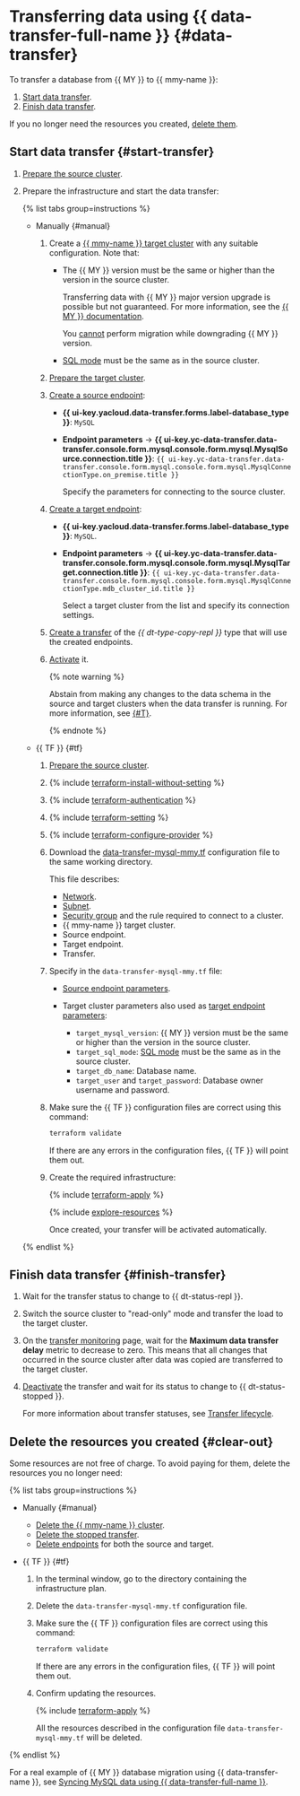 # Transferring data using {{ data-transfer-full-name }} {#data-transfer}

To transfer a database from {{ MY }} to {{ mmy-name }}:

1. [Start data transfer](#start-transfer).
1. [Finish data transfer](#finish-transfer).

If you no longer need the resources you created, [delete them](#clear-out).

## Start data transfer {#start-transfer}

1. [Prepare the source cluster](../../../data-transfer/operations/prepare.md#source-my).
1. Prepare the infrastructure and start the data transfer:

   {% list tabs group=instructions %}

   - Manually {#manual}

      1. Create a [{{ mmy-name }} target cluster](../../../managed-mysql/operations/cluster-create.md) with any suitable configuration. Note that:

         * The {{ MY }} version must be the same or higher than the version in the source cluster.

            Transferring data with {{ MY }} major version upgrade is possible but not guaranteed. For more information, see the [{{ MY }} documentation](https://dev.mysql.com/doc/refman/8.0/en/faqs-migration.html).

            You [cannot](https://dev.mysql.com/doc/refman/8.0/en/downgrading.html) perform migration while downgrading {{ MY }} version.

         * [SQL mode](../../../managed-mysql/concepts/settings-list.md#setting-sql-mode) must be the same as in the source cluster.

      1. [Prepare the target cluster](../../../data-transfer/operations/prepare.md#target-my).

      1. [Create a source endpoint](../../../data-transfer/operations/endpoint/index.md#create):

         * **{{ ui-key.yacloud.data-transfer.forms.label-database_type }}**: `MySQL`
         * **Endpoint parameters** → **{{ ui-key.yc-data-transfer.data-transfer.console.form.mysql.console.form.mysql.MysqlSource.connection.title }}**: `{{ ui-key.yc-data-transfer.data-transfer.console.form.mysql.console.form.mysql.MysqlConnectionType.on_premise.title }}`

            Specify the parameters for connecting to the source cluster.

      1. [Create a target endpoint](../../../data-transfer/operations/endpoint/index.md#create):

         * **{{ ui-key.yacloud.data-transfer.forms.label-database_type }}**: `MySQL`.
         * **Endpoint parameters** → **{{ ui-key.yc-data-transfer.data-transfer.console.form.mysql.console.form.mysql.MysqlTarget.connection.title }}**: `{{ ui-key.yc-data-transfer.data-transfer.console.form.mysql.console.form.mysql.MysqlConnectionType.mdb_cluster_id.title }}`

            Select a target cluster from the list and specify its connection settings.

      1. [Create a transfer](../../../data-transfer/operations/transfer.md#create) of the _{{ dt-type-copy-repl }}_ type that will use the created endpoints.
      1. [Activate](../../../data-transfer/operations/transfer.md#activate) it.

         {% note warning %}

         Abstain from making any changes to the data schema in the source and target clusters when the data transfer is running. For more information, see [{#T}](../../../data-transfer/operations/db-actions.md).

         {% endnote %}

   - {{ TF }} {#tf}

      1. [Prepare the source cluster](../../../data-transfer/operations/prepare.md#source-my).

      1. {% include [terraform-install-without-setting](../../../_includes/mdb/terraform/install-without-setting.md) %}
      1. {% include [terraform-authentication](../../../_includes/mdb/terraform/authentication.md) %}
      1. {% include [terraform-setting](../../../_includes/mdb/terraform/setting.md) %}
      1. {% include [terraform-configure-provider](../../../_includes/mdb/terraform/configure-provider.md) %}

      1. Download the [data-transfer-mysql-mmy.tf](https://github.com/yandex-cloud-examples/yc-data-transfer-from-on-premise-mysql-to-cloud/blob/main/data-transfer-mysql-mmy.tf) configuration file to the same working directory.

         This file describes:

         * [Network](../../../vpc/concepts/network.md#network).
         * [Subnet](../../../vpc/concepts/network.md#subnet).
         * [Security group](../../../vpc/concepts/security-groups.md) and the rule required to connect to a cluster.
         * {{ mmy-name }} target cluster.
         * Source endpoint.
         * Target endpoint.
         * Transfer.

      1. Specify in the `data-transfer-mysql-mmy.tf` file:

         * [Source endpoint parameters](../../../data-transfer/operations/endpoint/source/mysql.md#on-premise).
         * Target cluster parameters also used as [target endpoint parameters](../../../data-transfer/operations/endpoint/target/mysql.md#managed-service):

            * `target_mysql_version`: {{ MY }} version must be the same or higher than the version in the source cluster.
            * `target_sql_mode`: [SQL mode](../../../managed-mysql/concepts/settings-list.md#setting-sql-mode) must be the same as in the source cluster.
            * `target_db_name`: Database name.
            * `target_user` and `target_password`: Database owner username and password.

      1. Make sure the {{ TF }} configuration files are correct using this command:

         ```bash
         terraform validate
         ```

         If there are any errors in the configuration files, {{ TF }} will point them out.

      1. Create the required infrastructure:

         {% include [terraform-apply](../../../_includes/mdb/terraform/apply.md) %}

         {% include [explore-resources](../../../_includes/mdb/terraform/explore-resources.md) %}

         Once created, your transfer will be activated automatically.

   {% endlist %}

## Finish data transfer {#finish-transfer}

1. Wait for the transfer status to change to {{ dt-status-repl }}.
1. Switch the source cluster to "read-only" mode and transfer the load to the target cluster.
1. On the [transfer monitoring](../../../data-transfer/operations/monitoring.md) page, wait for the **Maximum data transfer delay** metric to decrease to zero. This means that all changes that occurred in the source cluster after data was copied are transferred to the target cluster.
1. [Deactivate](../../../data-transfer/operations/transfer.md#deactivate) the transfer and wait for its status to change to {{ dt-status-stopped }}.

   For more information about transfer statuses, see [Transfer lifecycle](../../../data-transfer/concepts/transfer-lifecycle.md#statuses).

## Delete the resources you created {#clear-out}

Some resources are not free of charge. To avoid paying for them, delete the resources you no longer need:

{% list tabs group=instructions %}

- Manually {#manual}

   * [Delete the {{ mmy-name }} cluster](../../../managed-mysql/operations/cluster-delete.md).
   * [Delete the stopped transfer](../../../data-transfer/operations/transfer.md#delete).
   * [Delete endpoints](../../../data-transfer/operations/endpoint/index.md#delete) for both the source and target.

- {{ TF }} {#tf}

   1. In the terminal window, go to the directory containing the infrastructure plan.
   1. Delete the `data-transfer-mysql-mmy.tf` configuration file.
   1. Make sure the {{ TF }} configuration files are correct using this command:

      ```bash
      terraform validate
      ```

      If there are any errors in the configuration files, {{ TF }} will point them out.

   1. Confirm updating the resources.

      {% include [terraform-apply](../../../_includes/mdb/terraform/apply.md) %}

      All the resources described in the configuration file `data-transfer-mysql-mmy.tf` will be deleted.

{% endlist %}


For a real example of {{ MY }} database migration using {{ data-transfer-name }}, see [Syncing MySQL data using {{ data-transfer-full-name }}](../../../tutorials/dataplatform/sync-mysql.md).

